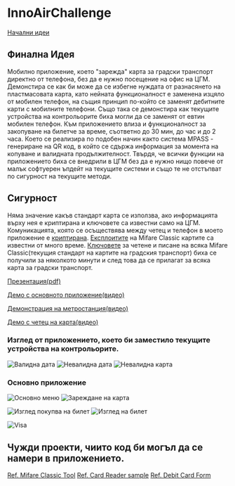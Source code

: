 # InnoAirChallenge

[Начални идеи](https://docs.google.com/document/d/1l-GFWg-SNZemvM5Am4N7jBjvi0_tiBtCHO_s5OkabE4/edit?usp=sharing)

## Финална Идея

Мобилно приложение, което "зарежда" карта за градски транспорт директно от телефона, без да е нужно посещение на офис на ЦГМ.
Демонстира се как би може да се избегне нуждата от разнасянето на пластмасовата карта, като нейната функционалност е заменена изцяло от мобилен телефон, на същия принцип по-който се заменят дебитните карти с мобилните телефони. Също така се демонстира как текущите устройства на контрольорите биха могли да се заменят от евтин мобилен телефон.
Към приложението влиза и функционалност за закопуване на билетче за време, съответно до 30 мин, до час и до 2 часа. Което се реализира по подобен начин както система MPASS - генериране на QR код, в който се сдържа информация за момента на копуване и валидната продължителност.
Твърдя, че всички функции на приложението биха се внедрили в ЦГМ без да е нужно нищо повече от малък софтуерен ъпдейт на текущите системи и също те не отстъпват по сигурност на текущите методи.


## Сигурност
Няма значение какъв стандарт карта се използва, ако информацията върху нея е криптирана и ключовете са известни само на ЦГМ.
Комуникацията, която се осъществява между четец и телефон в моето приложение е [криптирана](https://github.com/mirko123/7_Wall-e_InnoAir/blob/38f845060ba21e6450c4841505df610844319afc/CardReader/app/src/main/java/com/example/android/cardreader/LoyaltyCardReader.java#L142). [Експлоитите](https://smartlockpicking.com/slides/HiP19_Cracking_Mifare_Classic_on_the_cheap_workshop.pdf) на Mifare Classic картите са известни от много време. [Ключовете](https://github.com/mirko123/7_Wall-e_InnoAir/blob/master/MainApp/app/src/main/java/com/example/mainapp/write/CardData.java) за четене и писане на всяка Mifare Classic(текущия стандарт на картите на градския транспорт) биха се получили за няколкото минути и след това да се прилагат за всяка карта за градски транспорт. 




[Презентация(pdf)](https://drive.google.com/file/d/1rWH0F7-hXBexoJJOJiqqx5m1-GbF3IM0/view?usp=sharing)

[Демо с основното приложение(видео)](https://drive.google.com/file/d/1cwmRkIEwOHvxfVxQwNtAtCIX9t2r9Z-F/view?usp=sharing)

[Демонстрация на метростанция(видео)](https://drive.google.com/file/d/1d1uFXCEHp0vATFxWwzP0fA3nAcTES76M/view?usp=sharing)

[Демо с четец на карта(видео)](https://drive.google.com/file/d/1XKwBlmZtYQhjNGFOyeyYI9yFCPX-a2hS/view?usp=sharing)

### Изглед от приложението, което би заместило текущите устройства на контрольорите.
![Валидна дата](https://github.com/mirko123/7_Wall-e_InnoAir/blob/master/Demos/valid.jpg)
![Невалидна дата](https://github.com/mirko123/7_Wall-e_InnoAir/blob/master/Demos/invalid_data.jpg)
![Невалидна карта](https://github.com/mirko123/7_Wall-e_InnoAir/blob/master/Demos/invalid_card.jpg)

### Основно приложение
![Основно меню](https://github.com/mirko123/7_Wall-e_InnoAir/blob/master/Demos/mainMenu.jpg)
![Зареждане на карта](https://github.com/mirko123/7_Wall-e_InnoAir/blob/master/Demos/zarejdane.jpg)

![Изглед покупва на билет](https://github.com/mirko123/7_Wall-e_InnoAir/blob/master/Demos/bilet1.jpg)
![Изглед на билет](https://github.com/mirko123/7_Wall-e_InnoAir/blob/master/Demos/bilet2.jpg)

![Visa](https://github.com/mirko123/7_Wall-e_InnoAir/blob/master/Demos/visa.jpg)

## Чужди проекти, чиито код би могъл да се намери в приложението.
[Ref. Mifare Classic Tool](https://github.com/ikarus23/MifareClassicTool)
[Ref. Card Reader sample](https://github.com/googlearchive/android-CardReader)
[Ref. Debit Card Form](https://github.com/braintree/android-card-form)

